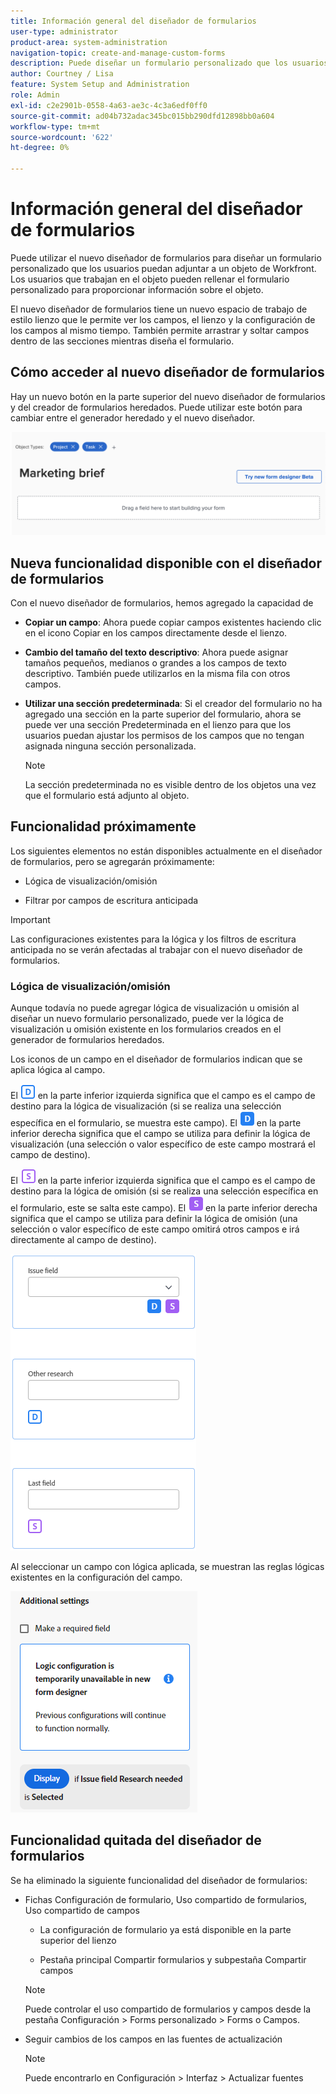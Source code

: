 ```yaml
---
title: Información general del diseñador de formularios
user-type: administrator
product-area: system-administration
navigation-topic: create-and-manage-custom-forms
description: Puede diseñar un formulario personalizado que los usuarios puedan adjuntar a un objeto de Workfront. Los usuarios que trabajan en el objeto pueden rellenar el formulario personalizado para proporcionar información sobre el objeto.
author: Courtney / Lisa
feature: System Setup and Administration
role: Admin
exl-id: c2e2901b-0558-4a63-ae3c-4c3a6edf0ff0
source-git-commit: ad04b732adac345bc015bb290dfd12898bb0a604
workflow-type: tm+mt
source-wordcount: '622'
ht-degree: 0%

---
```


# Información general del diseñador de formularios

Puede utilizar el nuevo diseñador de formularios para diseñar un formulario personalizado que los usuarios puedan adjuntar a un objeto de Workfront. Los usuarios que trabajan en el objeto pueden rellenar el formulario personalizado para proporcionar información sobre el objeto.

El nuevo diseñador de formularios tiene un nuevo espacio de trabajo de estilo lienzo que le permite ver los campos, el lienzo y la configuración de los campos al mismo tiempo. También permite arrastrar y soltar campos dentro de las secciones mientras diseña el formulario.

<!-- add screenshot when field settings empty state is ready -->

## Cómo acceder al nuevo diseñador de formularios

Hay un nuevo botón en la parte superior del nuevo diseñador de formularios y del creador de formularios heredados. Puede utilizar este botón para cambiar entre el generador heredado y el nuevo diseñador.

![Cambiar al nuevo diseñador de formularios](assets/switch-views.png)

## Nueva funcionalidad disponible con el diseñador de formularios

Con el nuevo diseñador de formularios, hemos agregado la capacidad de

* **Copiar un campo**: Ahora puede copiar campos existentes haciendo clic en el icono Copiar en los campos directamente desde el lienzo.

* **Cambio del tamaño del texto descriptivo**: Ahora puede asignar tamaños pequeños, medianos o grandes a los campos de texto descriptivo. También puede utilizarlos en la misma fila con otros campos.

* **Utilizar una sección predeterminada**: Si el creador del formulario no ha agregado una sección en la parte superior del formulario, ahora se puede ver una sección Predeterminada en el lienzo para que los usuarios puedan ajustar los permisos de los campos que no tengan asignada ninguna sección personalizada.

  >[!NOTE]
  >
  >La sección predeterminada no es visible dentro de los objetos una vez que el formulario está adjunto al objeto.

## Funcionalidad próximamente

Los siguientes elementos no están disponibles actualmente en el diseñador de formularios, pero se agregarán próximamente:

* Lógica de visualización/omisión

* Filtrar por campos de escritura anticipada

>[!IMPORTANT]
>
>Las configuraciones existentes para la lógica y los filtros de escritura anticipada no se verán afectadas al trabajar con el nuevo diseñador de formularios.

### Lógica de visualización/omisión

Aunque todavía no puede agregar lógica de visualización u omisión al diseñar un nuevo formulario personalizado, puede ver la lógica de visualización u omisión existente en los formularios creados en el generador de formularios heredados.

Los iconos de un campo en el diseñador de formularios indican que se aplica lógica al campo.

El ![Mostrar lógica para el campo de destino](assets/display-logic-bottom-left.png) en la parte inferior izquierda significa que el campo es el campo de destino para la lógica de visualización (si se realiza una selección específica en el formulario, se muestra este campo). El ![Definir icono de lógica de visualización](assets/display-logic-bottom-right.png) en la parte inferior derecha significa que el campo se utiliza para definir la lógica de visualización (una selección o valor específico de este campo mostrará el campo de destino).

El ![Omitir lógica para campo de destino](assets/skip-logic-bottom-left.png) en la parte inferior izquierda significa que el campo es el campo de destino para la lógica de omisión (si se realiza una selección específica en el formulario, este se salta este campo). El ![Definir icono de lógica de omisión](assets/skip-logic-bottom-right.png) en la parte inferior derecha significa que el campo se utiliza para definir la lógica de omisión (una selección o valor específico de este campo omitirá otros campos e irá directamente al campo de destino).

![Iconos lógicos](assets/logic-icons-3.png)

Al seleccionar un campo con lógica aplicada, se muestran las reglas lógicas existentes en la configuración del campo.

![Reglas lógicas](assets/form-designer-view-only-logic.png)

## Funcionalidad quitada del diseñador de formularios

Se ha eliminado la siguiente funcionalidad del diseñador de formularios:


* Fichas Configuración de formulario, Uso compartido de formularios, Uso compartido de campos

   * La configuración de formulario ya está disponible en la parte superior del lienzo

   * Pestaña principal Compartir formularios y subpestaña Compartir campos

  >[!NOTE]
  >
  >Puede controlar el uso compartido de formularios y campos desde la pestaña Configuración > Forms personalizado > Forms o Campos.

* Seguir cambios de los campos en las fuentes de actualización
  >[!NOTE]
  >
  >Puede encontrarlo en Configuración > Interfaz > Actualizar fuentes
